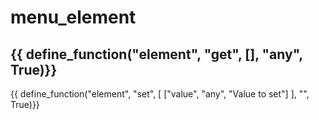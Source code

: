 # menu_element

{{ define_function("element", "get", [], "any", True)}}
---
{{ define_function("element", "set", [
    ["value", "any", "Value to set"]
], "", True)}}